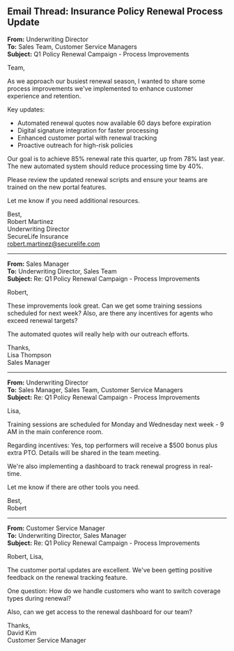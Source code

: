 ## Email Thread: Insurance Policy Renewal Process Update

**From:** Underwriting Director  
**To:** Sales Team, Customer Service Managers  
**Subject:** Q1 Policy Renewal Campaign - Process Improvements  

Team,

As we approach our busiest renewal season, I wanted to share some process improvements we've implemented to enhance customer experience and retention.

Key updates:
- Automated renewal quotes now available 60 days before expiration
- Digital signature integration for faster processing
- Enhanced customer portal with renewal tracking
- Proactive outreach for high-risk policies

Our goal is to achieve 85% renewal rate this quarter, up from 78% last year. The new automated system should reduce processing time by 40%.

Please review the updated renewal scripts and ensure your teams are trained on the new portal features.

Let me know if you need additional resources.

Best,  
Robert Martinez  
Underwriting Director  
SecureLife Insurance  
robert.martinez@securelife.com  

---

**From:** Sales Manager  
**To:** Underwriting Director, Sales Team  
**Subject:** Re: Q1 Policy Renewal Campaign - Process Improvements  

Robert,

These improvements look great. Can we get some training sessions scheduled for next week? Also, are there any incentives for agents who exceed renewal targets?

The automated quotes will really help with our outreach efforts.

Thanks,  
Lisa Thompson  
Sales Manager  

---

**From:** Underwriting Director  
**To:** Sales Manager, Sales Team, Customer Service Managers  
**Subject:** Re: Q1 Policy Renewal Campaign - Process Improvements  

Lisa,

Training sessions are scheduled for Monday and Wednesday next week - 9 AM in the main conference room.

Regarding incentives: Yes, top performers will receive a $500 bonus plus extra PTO. Details will be shared in the team meeting.

We're also implementing a dashboard to track renewal progress in real-time.

Let me know if there are other tools you need.

Best,  
Robert  

---

**From:** Customer Service Manager  
**To:** Underwriting Director, Sales Manager  
**Subject:** Re: Q1 Policy Renewal Campaign - Process Improvements  

Robert, Lisa,

The customer portal updates are excellent. We've been getting positive feedback on the renewal tracking feature.

One question: How do we handle customers who want to switch coverage types during renewal?

Also, can we get access to the renewal dashboard for our team?

Thanks,  
David Kim  
Customer Service Manager